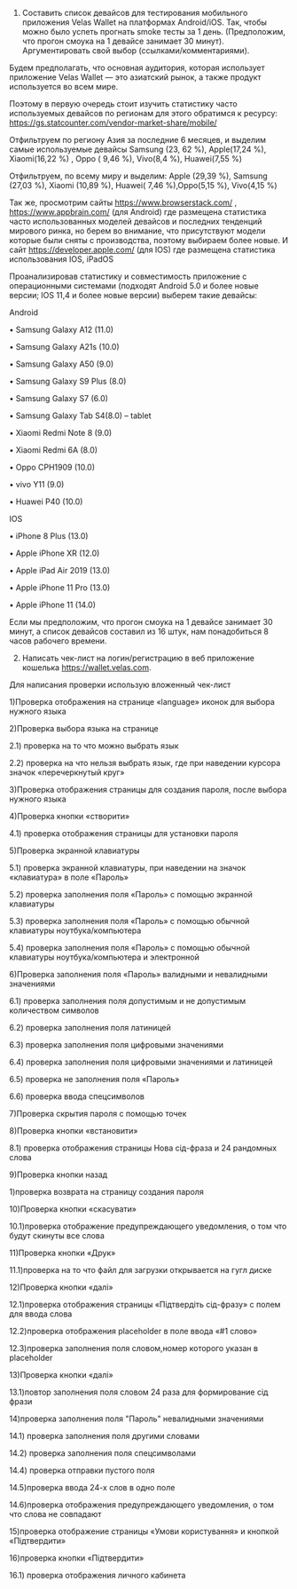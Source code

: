 1. Составить список девайсов для тестирования мобильного приложения Velas Wallet на платформах Android/iOS.
Так, чтобы можно было успеть прогнать smoke тесты за 1 день. (Предположим, что прогон смоука на 1 девайсе занимает 30 минут).
Аргументировать свой выбор (ссылками/комментариями).

Будем предполагать, что основная аудитория, которая использует приложение Velas Wallet — это азиатский рынок, а также продукт используется во всем мире.

Поэтому в первую очередь стоит изучить статистику часто используемых девайсов по регионам для этого обратимся к ресурсу: https://gs.statcounter.com/vendor-market-share/mobile/  

Отфильтруем по региону Азия за последние 6 месяцев, и выделим самые используемые девайсы 
  Samsung (23, 62 %), Apple(17,24 %), Xiaomi(16,22 %) , Oppo ( 9,46 %), Vivo(8,4 %), Huawei(7,55 %)

Отфильтруем, по всему миру и выделим: Apple (29,39 %), Samsung (27,03 %), Xiaomi (10,89 %), Huawei( 7,46 %),Oppo(5,15 %), Vivo(4,15 %)

Так же, просмотрим сайты  https://www.browserstack.com/ , https://www.appbrain.com/ (для  Android) где размещена  статистика часто использованных  моделей девайсов и последних тенденций мирового ринка, но берем во внимание, что присутствуют модели которые были сняты с производства, поэтому  выбираем более новые.
И  сайт  https://developer.apple.com/ (для IOS) где размещена статистика использования IOS,
iPadOS

Проанализировав статистику   и совместимость приложение с операционными системами (подходят Android 5.0 и более новые версии; IOS 11,4 и более новые версии) выберем такие девайсы: 

Android

•	Samsung Galaxy A12 (11.0) 

•	Samsung Galaxy A21s (10.0)

•	Samsung Galaxy A50 (9.0)

•	Samsung Galaxy S9 Plus   (8.0)

•	Samsung Galaxy S7 (6.0)

•	Samsung Galaxy Tab S4(8.0) – tablet 

•	Xiaomi Redmi Note 8 (9.0)

•	Xiaomi Redmi 6A (8.0)

•	Oppo CPH1909 (10.0)

•	vivo Y11 (9.0)

•	Huawei P40 (10.0)

IOS

•	iPhone 8 Plus  (13.0)

•	Apple iPhone XR (12.0)

•	Apple iPad Air 2019 (13.0)

•	Apple iPhone 11 Pro (13.0)

•	Apple iPhone 11 (14.0)

Если мы предположим, что прогон смоука на 1 девайсе занимает 30 минут, а список девайсов составил из 16 штук, нам понадобиться 8 часов рабочего времени. 


2. Написать чек-лист на логин/регистрацию в веб приложение кошелька https://wallet.velas.com.

Для написания проверки использую вложенный чек-лист 

1)Проверка отображения на странице «language» иконок для выбора нужного языка

 2)Проверка выбора языка на странице
 
2.1) проверка на то что можно выбрать язык

2.2) проверка на что нельзя выбрать язык, где при наведении курсора значок «перечеркнутый круг»

3)Проверка отображения страницы для создания пароля, после выбора нужного языка 

4)Проверка кнопки «створити»

4.1) проверка отображения   страницы   для установки пароля

5)Проверка экранной клавиатуры

5.1) проверка экранной клавиатуры, при наведении на значок «клавиатура» в поле «Пароль» 

5.2) проверка заполнения поля «Пароль» с помощью экранной клавиатуры

5.3) проверка заполнения поля «Пароль» с помощью обычной клавиатуры ноутбука/компьютера 

5.4) проверка заполнения поля «Пароль» с помощью обычной клавиатуры ноутбука/компьютера и электронной 

6)Проверка заполнения поля «Пароль» валидными и невалидными значениями 

6.1) проверка заполнения поля допустимым и не допустимым количеством символов

6.2) проверка заполнения поля латиницей 

6.3) проверка заполнения поля цифровыми значениями 

6.4) проверка заполнения поля цифровыми значениями и латиницей 

6.5) проверка не заполнения поля «Пароль»

6.6) проверка ввода спецсимволов

7)Проверка скрытия пароля с помощью точек 

8)Проверка кнопки «встановити»

8.1) проверка отображения страницы Нова сід-фраза и 24 рандомных слова 

9)Проверка кнопки назад 

1)проверка возврата на страницу создания пароля

10)Проверка кнопки «скасувати»

10.1)проверка отображение предупреждающего уведомления, о том что будут скинуты все слова 

11)Проверка кнопки «Друк» 

11.1)проверка на то что файл для загрузки открывается на гугл диске


12)Проверка кнопки «далі» 

12.1)проверка отображения страницы  «Підтвердіть сід-фразу» с полем для ввода слова

12.2)проверка отображения  placeholder  в поле ввода «#1 слово» 

12.3)проверка заполнения поля словом,номер которого указан в placeholder

13)Проверка кнопки «далі» 

13.1)повтор заполнения поля словом 24 раза для формирование сід фрази

14)проверка заполнения поля "Пароль" невалидными значениями

14.1) проверка заполнения поля другими словами 

14.2) проверка заполнения поля спецсимволами 

14.4) проверка отправки пустого поля 

14.5)проверка ввода 24-х  слов в одно поле 


14.6)проверка отображения предупреждающего уведомления, о том что слова не совпадают


15)проверка отображение страницы «Умови користування» и кнопкой «Підтвердити»

16)проверка кнопки «Підтвердити»

16.1) проверка отображения личного кабинета 

